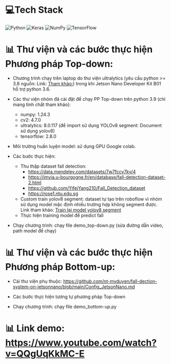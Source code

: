 # 💻Tech Stack
![Python](https://img.shields.io/badge/python-3670A0?style=plastic&logo=python&logoColor=ffdd54) ![Keras](https://img.shields.io/badge/Keras-%23D00000.svg?style=plastic&logo=Keras&logoColor=white) ![NumPy](https://img.shields.io/badge/numpy-%23013243.svg?style=plastic&logo=numpy&logoColor=white) ![TensorFlow](https://img.shields.io/badge/TensorFlow-%23FF6F00.svg?style=plastic&logo=TensorFlow&logoColor=white)

# 📊 Thư viện và các bước thực hiện Phương pháp Top-down:

* Chương trình chạy trên laptop do thư viện ultralytics (yêu cầu python >= 3.8 nguồn: Link: [Tham khảo:](https://docs.ultralytics.com/tasks/segment/)) trong khi Jetson Nano Developer Kit B01 hỗ trợ python 3.6.

* Các thư viện nhóm đã cài đặt để chạy PP Top-down trên python 3.9 (chỉ mang tính chất tham khảo):
    -	numpy: 1.24.3
    -	cv2: 4.7.0
    -	ultralytics: 8.0.117 (để import sử dụng YOLOv8 segment: Document sử dụng yolov8)
    -	tensorflow: 2.8.0

* Môi trường huấn luyện model: sử dụng GPU Google colab.

* Các bước thực hiện:
    -	Thu thập dataset fall detection: 
        + https://data.mendeley.com/datasets/7w7fccy7ky/4
        + https://imvia.u-bourgogne.fr/en/database/fall-detection-dataset-2.html
        + https://github.com/YifeiYang210/Fall_Detection_dataset
        + https://rose1.ntu.edu.sg
    -	Custom train yolov8 segment: dataset tự tạo trên roboflow vì nhóm sử dụng model mặc định nhiều trường hợp không segment được. Link tham khảo: [Train lại model yolov8 segment](https://colab.research.google.com/github/roboflow-ai/notebooks/blob/main/notebooks/train-yolov8-instance-segmentation-on-custom-dataset.ipynb)
    -	Thực hiện training model để predict fall
 
* Chạy chương trình: chạy file demo_top-down.py (sửa đường dẫn video, path model để chạy)

# 📊 Thư viện và các bước thực hiện Phương pháp Bottom-up:

* Cài thư viện phụ thuộc: https://github.com/nt-myduyen/fall-dection-system-on-jetsonnano/blob/main/Config_JetsonNano.md

* Các bước thực hiện tương tự phương pháp Top-down

* Chạy chương trình: chạy file demo_bottom-up.py

# 📊 Link demo: https://www.youtube.com/watch?v=QQgUqKkMC-E

